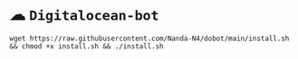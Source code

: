 # ☁ `Digitalocean-bot`

<pre><code>wget https://raw.githubusercontent.com/Nanda-N4/dobot/main/install.sh && chmod +x install.sh && ./install.sh</code></pre>
